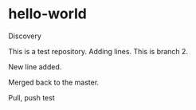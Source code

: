 # hello-world
Discovery

This is a test repository.
Adding lines.
This is branch 2.

New line added.

Merged back to the master.

Pull, push test
